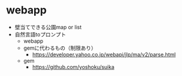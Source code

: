 # webapp
- 壁当てできる公園map or list
- 自然言語toプロンプト
  - webapp
  - gemに代わるもの（制限あり）
    - https://developer.yahoo.co.jp/webapi/jlp/ma/v2/parse.html
  - gem
    - https://github.com/yoshoku/suika
